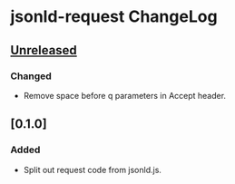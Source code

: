 # jsonld-request ChangeLog

## [Unreleased]

### Changed
- Remove space before q parameters in Accept header.

## [0.1.0]

### Added
- Split out request code from jsonld.js.

[Unreleased]: https://github.com/digitalbazaar/jsonld-request/compare/0.0.0...HEAD
